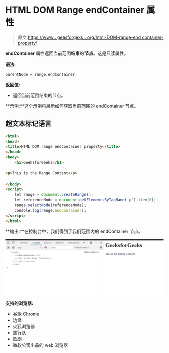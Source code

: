 # HTML DOM Range endContainer 属性

> 原文:[https://www . geesforgeks . org/html-DOM-range-end container-property/](https://www.geeksforgeeks.org/html-dom-range-endcontainer-property/)

**endContainer** 属性返回当前范围**结束**的**节点**。这是只读属性。

**语法:**

```html
parentNode = range.endContainer;

```

**返回值:**

*   返回当前范围结束的节点。

**示例:**这个示例将展示如何获取当前范围的 endContainer 节点。

## 超文本标记语言

```html
<html>
<head>
<title>HTML DOM range endContainer property</title>   
</head>
<body>
    <h1>GeeksforGeeks</h1>

<p>This is the Range Content</p>

</body>
<script>
    let range = document.createRange();
    let referenceNode = document.getElementsByTagName('p').item(0);
    range.selectNode(referenceNode);
    console.log(range.endContainer);
</script>
</html>
```

**输出:**在控制台中，我们得到了我们范围内的 endContainer 节点。

![](img/06731fe319be386c9e95d2f5f60f28d6.png)

**支持的浏览器:**

*   谷歌 Chrome
*   边缘
*   火狐浏览器
*   旅行队
*   歌剧
*   微软公司出品的 web 浏览器
